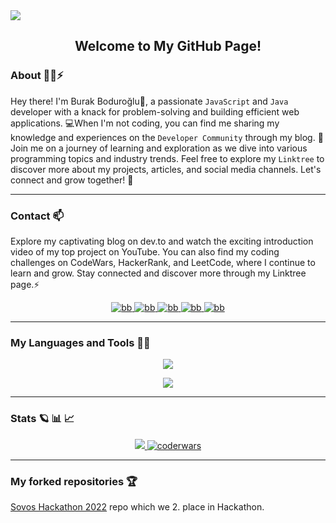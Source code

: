 <img src="https://media.giphy.com/headers/GitHub/w8ZJLtJbmuph.gif"/>

<div align="center"> 
<h2>Welcome to My GitHub Page!</h2>
</div>

### About :technologist:⚡

Hey there! I'm Burak Boduroğlu👋, a passionate `JavaScript` and `Java` developer with a knack for problem-solving and building efficient web applications. 💻When I'm not coding, you can find me sharing my knowledge and experiences on the `Developer Community` through my blog. 📝Join me on a journey of learning and exploration as we dive into various programming topics and industry trends. Feel free to explore my `Linktree` to discover more about my projects, articles, and social media channels. Let's connect and grow together! 🚀

<hr>

### Contact 📫
Explore my captivating blog on dev.to and watch the exciting introduction video of my top project on YouTube. You can also find my coding challenges on CodeWars, HackerRank, and LeetCode, where I continue to learn and grow. Stay connected and discover more through my Linktree page.⚡
<p align="center">
    <a href="https://linktr.ee/burakboduroglu" target="blank">
        <img src="https://img.shields.io/badge/linktree-39E09B?style=for-the-badge&logo=linktree&logoColor=white" alt="bb"/>
    </a>
    <a href="https://dev.to/burakboduroglu" target="blank">
        <img src="https://img.shields.io/badge/dev.to-0A0A0A?style=for-the-badge&logo=devdotto&logoColor=white" alt="bb"/>
    </a>
    <a href="https://youtube.com/@burakboduroglu" target="blank">
        <img src="https://img.shields.io/badge/YouTube-FF0000?style=for-the-badge&logo=youtube&logoColor=white" alt="bb"/>
    </a>
    <a href="https://www.codewars.com/users/burakboduroglu" target="blank">
        <img src="https://img.shields.io/badge/Codewars-B1361E?style=for-the-badge&logo=Codewars&logoColor=white" alt="bb"/>
    </a>
    <a href="https://leetcode.com/BurakBoduroglu/" target="blank">
        <img src="https://img.shields.io/badge/-LeetCode-FFA116?style=for-the-badge&logo=LeetCode&logoColor=black" alt="bb"/>
    </a>
</p>

<hr>

### My Languages and Tools 🌱🔭
<p align="center">
  <a href="https://skillicons.dev">
    <img src="https://skillicons.dev/icons?i=js,nodejs,express,mongodb,react,vite,materialui,supabase,git,docker,azure,bootstrap,css,html" />
  </a>
</p>

<p align="center">
  <a href="https://skillicons.dev">
    <img src="https://skillicons.dev/icons?i=java,spring,hibernate,maven,mysql,postgres,postman,py,sqlite,md,figma,devto,github,vscode" />
  </a>
</p>

<hr>

### Stats :ringed_planet: :bar_chart: :chart_with_upwards_trend:
<p align="center">
  <a href="https://github.com/anuraghazra/github-readme-stats">
    <img src="https://github-readme-stats.vercel.app/api/top-langs/?username=burakboduroglu&layout=compact&theme=github_dark" />
  </a>
  <a href="https://www.codewars.com/users/burakboduroglu" target="blank">
    <img src="https://www.codewars.com/users/burakboduroglu/badges/small" alt="coderwars"/>
  </a>
</p>
<hr>

### My forked repositories :trophy:

<a href="https://github.com/burakboduroglu/SovosHackathon2022"> Sovos Hackathon 2022</a> repo which we 2. place in Hackathon.

